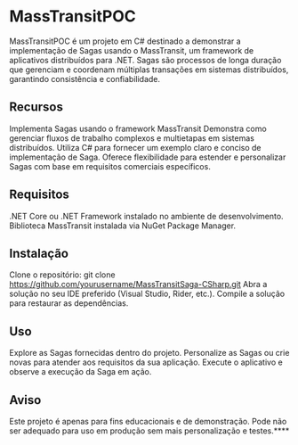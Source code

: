 # MassTransitPOC
MassTransitPOC é um projeto em C# destinado a demonstrar a implementação de Sagas usando o MassTransit, um framework de aplicativos distribuídos para .NET. Sagas são processos de longa duração que gerenciam e coordenam múltiplas transações em sistemas distribuídos, garantindo consistência e confiabilidade.

## Recursos
Implementa Sagas usando o framework MassTransit
Demonstra como gerenciar fluxos de trabalho complexos e multietapas em sistemas distribuídos.
Utiliza C# para fornecer um exemplo claro e conciso de implementação de Saga.
Oferece flexibilidade para estender e personalizar Sagas com base em requisitos comerciais específicos.

## Requisitos
.NET Core ou .NET Framework instalado no ambiente de desenvolvimento.
Biblioteca MassTransit instalada via NuGet Package Manager.

## Instalação
Clone o repositório: git clone https://github.com/yourusername/MassTransitSaga-CSharp.git
Abra a solução no seu IDE preferido (Visual Studio, Rider, etc.).
Compile a solução para restaurar as dependências.

## Uso
Explore as Sagas fornecidas dentro do projeto.
Personalize as Sagas ou crie novas para atender aos requisitos da sua aplicação.
Execute o aplicativo e observe a execução da Saga em ação.

## Aviso
Este projeto é apenas para fins educacionais e de demonstração. Pode não ser adequado para uso em produção sem mais personalização e testes.****
